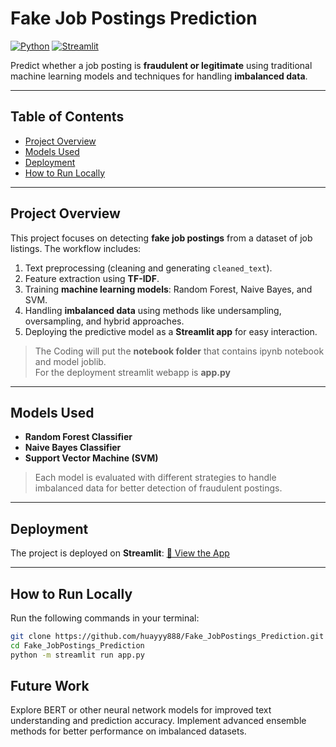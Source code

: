 # Fake Job Postings Prediction

[![Python](https://img.shields.io/badge/Python-3.10-blue.svg)](https://www.python.org/)
[![Streamlit](https://img.shields.io/badge/Streamlit-App-orange.svg)](https://ai-assignment.streamlit.app/)

Predict whether a job posting is **fraudulent or legitimate** using traditional machine learning models and techniques for handling **imbalanced data**.

---

## Table of Contents
- [Project Overview](#project-overview)
- [Models Used](#models-used)
- [Deployment](#deployment)
- [How to Run Locally](#how-to-run-locally)

---

## Project Overview
This project focuses on detecting **fake job postings** from a dataset of job listings. The workflow includes:

1. Text preprocessing (cleaning and generating `cleaned_text`).  
2. Feature extraction using **TF-IDF**.  
3. Training **machine learning models**: Random Forest, Naive Bayes, and SVM.  
4. Handling **imbalanced data** using methods like undersampling, oversampling, and hybrid approaches.  
5. Deploying the predictive model as a **Streamlit app** for easy interaction.

> The Coding will put the **notebook folder** that contains ipynb notebook and model joblib.<br>
> For the deployment streamlit webapp is **app.py**

---

## Models Used
- **Random Forest Classifier**  
- **Naive Bayes Classifier**  
- **Support Vector Machine (SVM)**  

> Each model is evaluated with different strategies to handle imbalanced data for better detection of fraudulent postings.

---

## Deployment
The project is deployed on **Streamlit**:
[🔗 View the App](https://fakejobpostingsprediction.streamlit.app/)

---

## How to Run Locally

Run the following commands in your terminal:

```bash
git clone https://github.com/huayyy888/Fake_JobPostings_Prediction.git
cd Fake_JobPostings_Prediction
python -m streamlit run app.py
```
## Future Work 
Explore BERT or other neural network models for improved text understanding and prediction accuracy.
Implement advanced ensemble methods for better performance on imbalanced datasets.



